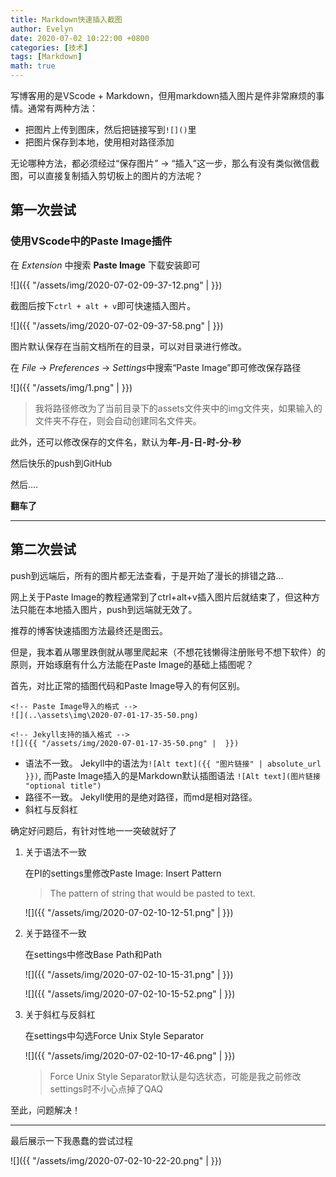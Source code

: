 ```yaml
---
title: Markdown快速插入截图
author: Evelyn
date: 2020-07-02 10:22:00 +0800
categories: [技术]
tags: [Markdown]
math: true
---
```


写博客用的是VScode + Markdown，但用markdown插入图片是件非常麻烦的事情。通常有两种方法：
- 把图片上传到图床，然后把链接写到`![]()`里
- 把图片保存到本地，使用相对路径添加

无论哪种方法，都必须经过“保存图片” -> “插入”这一步，那么有没有类似微信截图，可以直接复制插入剪切板上的图片的方法呢？

## 第一次尝试

### 使用VScode中的**Paste Image**插件

在 *Extension* 中搜索 **Paste Image** 下载安装即可

![]({{ "/assets/img/2020-07-02-09-37-12.png" |  }})

截图后按下`ctrl + alt + v`即可快速插入图片。

![]({{ "/assets/img/2020-07-02-09-37-58.png" |  }})

图片默认保存在当前文档所在的目录，可以对目录进行修改。

在 *File* -> *Preferences* -> *Settings*中搜索“Paste Image”即可修改保存路径

![]({{ "/assets/img/1.png" |  }})


> 我将路径修改为了当前目录下的assets文件夹中的img文件夹，如果输入的文件夹不存在，则会自动创建同名文件夹。

此外，还可以修改保存的文件名，默认为**年-月-日-时-分-秒**


然后快乐的push到GitHub

然后....

**翻车了**

---
## 第二次尝试

push到远端后，所有的图片都无法查看，于是开始了漫长的排错之路...

网上关于Paste Image的教程通常到了ctrl+alt+v插入图片后就结束了，但这种方法只能在本地插入图片，push到远端就无效了。

推荐的博客快速插图方法最终还是图云。

但是，我本着从哪里跌倒就从哪里爬起来（不想花钱懒得注册账号不想下软件）的原则，开始琢磨有什么方法能在Paste Image的基础上插图呢？

首先，对比正常的插图代码和Paste Image导入的有何区别。

  ```
  <!-- Paste Image导入的格式 -->
  ![](..\assets\img\2020-07-01-17-35-50.png)

  <!-- Jekyll支持的插入格式 -->
![]({{ "/assets/img/2020-07-01-17-35-50.png" |  }})

  ```
- 语法不一致。
  Jekyll中的语法为`![Alt text]({{ "图片链接" | absolute_url }})`, 而Paste Image插入的是Markdown默认插图语法 `![Alt text](图片链接 "optional title")`
- 路径不一致。
  Jekyll使用的是绝对路径，而md是相对路径。
- 斜杠与反斜杠

确定好问题后，有针对性地一一突破就好了
1. 关于语法不一致
   
   在PI的settings里修改Paste Image: Insert Pattern
    >The pattern of string that would be pasted to text.

   ![]({{ "/assets/img/2020-07-02-10-12-51.png" |  }})

2. 关于路径不一致
   
   在settings中修改Base Path和Path

   ![]({{ "/assets/img/2020-07-02-10-15-31.png" |  }})

   ![]({{ "/assets/img/2020-07-02-10-15-52.png" |  }})

3. 关于斜杠与反斜杠
   
   在settings中勾选Force Unix Style Separator

   ![]({{ "/assets/img/2020-07-02-10-17-46.png" |  }})

   > Force Unix Style Separator默认是勾选状态，可能是我之前修改settings时不小心点掉了QAQ

至此，问题解决！

---

最后展示一下我愚蠢的尝试过程

![]({{ "/assets/img/2020-07-02-10-22-20.png" |  }})



